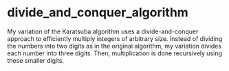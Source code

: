 # divide_and_conquer_algorithm
My variation of the Karatsuba algorithm uses a divide-and-conquer approach to efficiently multiply integers of arbitrary size. Instead of dividing the numbers into two digits as in the original algorithm, my variation divides each number into three digits. Then, multiplication is done recursively using these smaller digits.
